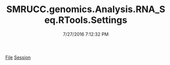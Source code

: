 ﻿---
title: SMRUCC.genomics.Analysis.RNA_Seq.RTools.Settings
date: 7/27/2016 7:12:32 PM
---

[File](T-SMRUCC.genomics.Analysis.RNA_Seq.RTools.Settings.File.html)
[Session](T-SMRUCC.genomics.Analysis.RNA_Seq.RTools.Settings.Session.html)
